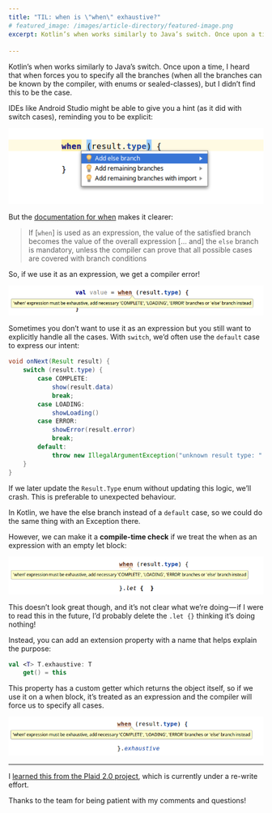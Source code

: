 ```yaml
---
title: "TIL: when is \"when\" exhaustive?"
# featured_image: /images/article-directory/featured-image.png
excerpt: Kotlin’s when works similarly to Java’s switch. Once upon a time, I heard that when forces you to specify all the branches (when all the branches can be known by the compiler, with enums or sealed-classes), but I didn’t find this to be the case.

---
```


Kotlin’s when works similarly to Java’s switch. Once upon a time, I heard that when forces you to specify all the branches (when all the branches can be known by the compiler, with enums or sealed-classes), but I didn’t find this to be the case.

IDEs like Android Studio might be able to give you a hint (as it did with switch cases), reminding you to be explicit:

![“when” block with hints to add “else” branch or add remaining branches](/images/exhaustive-when/hint.png)

But the [documentation for when](https://kotlinlang.org/docs/reference/control-flow.html) makes it clearer:

>If [`when`] is used as an expression, the value of the satisfied branch becomes the value of the overall expression [... and] the `else` branch is mandatory, unless the compiler can prove that all possible cases are covered with branch conditions

So, if we use it as an expression, we get a compiler error!

![“when” block being assigned to a value as an expression, with error telling us to add the remaining branches or an “else” branch](/images/exhaustive-when/error.png)

Sometimes you don’t want to use it as an expression but you still want to explicitly handle all the cases. With `switch`, we’d often use the `default` case to express our intent:

```java
void onNext(Result result) {
    switch (result.type) {
        case COMPLETE:
            show(result.data)
            break;
        case LOADING:
            showLoading()
        case ERROR:
            showError(result.error)
            break;
        default:
            throw new IllegalArgumentException("unknown result type: " + result);
    }
}
```

If we later update the `Result.Type` enum without updating this logic, we’ll crash. This is preferable to unexpected behaviour.

In Kotlin, we have the else branch instead of a `default` case, so we could do the same thing with an Exception there.

However, we can make it a **compile-time check** if we treat the when as an expression with an empty let block:

![“when” block, with error telling us to add the remaining branches or an “else” branch, because we’re trying to use the block as an expression with our empty “let”](/images/exhaustive-when/compile-check.png)

This doesn’t look great though, and it’s not clear what we’re doing — if I were to read this in the future, I’d probably delete the `.let {}` thinking it’s doing nothing!

Instead, you can add an extension property with a name that helps explain the purpose:

```kotlin
val <T> T.exhaustive: T
    get() = this
```

This property has a custom getter which returns the object itself, so if we use it on a when block, it’s treated as an expression and the compiler will force us to specify all cases.

![“when” block, with error telling us to add the remaining branches or an “else” branch, because we added `.exhaustive` making the compiler think we’re using it as an expression](/images/exhaustive-when/compile-check-exhaustive.png)

---

I [learned this from the Plaid 2.0 project](https://github.com/nickbutcher/plaid/commit/a33ba90e51a4c48fe4acc7d883ed2b160e5b03b8#diff-c311214d70ffbaa6d505fac1f51fd2b9R35), which is currently under a re-write effort.

Thanks to the team for being patient with my comments and questions!
